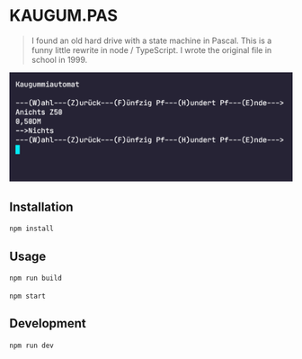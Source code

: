 # KAUGUM.PAS

> I found an old hard drive with a state machine in Pascal. This is a funny little rewrite in node / TypeScript. I wrote the original file in school in 1999.

![](https://raw.githubusercontent.com/mlnmln/KAUGUM.PAS/master/doc/prompt.png)

## Installation

```
npm install
```

## Usage

```
npm run build

npm start
```

## Development

```
npm run dev
```

